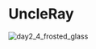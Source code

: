 # UncleRay

![day2_4_frosted_glass](https://github.com/blam23/UncleRay/assets/1008996/a81adb2d-983f-405c-85b6-19e5a06e5124)
